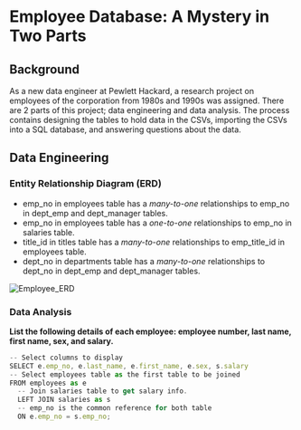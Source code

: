 # Employee Database: A Mystery in Two Parts

## Background

As a new data engineer at Pewlett Hackard, a research project on employees of the corporation from 1980s and 1990s was assigned. There are 2 parts of this project; data engineering and data analysis. The process contains designing the tables to hold data in the CSVs, importing the CSVs into a SQL database, and answering questions about the data. 

## Data Engineering

### Entity Relationship Diagram (ERD)

- emp_no in employees table has a *many-to-one* relationships to emp_no in dept_emp and dept_manager tables.
- emp_no in employees table has a *one-to-one* relationships to emp_no in salaries table.
- title_id in titles table has a *many-to-one* relationships to emp_title_id in employees table.
- dept_no in departments table has a *many-to-one* relationships to dept_no in dept_emp and dept_manager tables.

![Employee_ERD]("Images/employee_DBD.png")

### Data Analysis

**List the following details of each employee: employee number, last name, first name, sex, and salary.**

```javascript
-- Select columns to display
SELECT e.emp_no, e.last_name, e.first_name, e.sex, s.salary
-- Select employees table as the first table to be joined
FROM employees as e
  -- Join salaries table to get salary info.
  LEFT JOIN salaries as s
  -- emp_no is the common reference for both table
  ON e.emp_no = s.emp_no;
```

